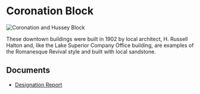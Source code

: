 # Coronation Block

![Coronation and Hussey Block](images/coronation-hussey-block.jpg)

These downtown buildings were built in 1902 by local architect, H. Russell Halton and, like the Lake Superior Company Office building, are examples of the Romanesque Revival style and built with local sandstone.

## Documents

-   [Designation Report](documents/coronation-block-designation.pdf)

